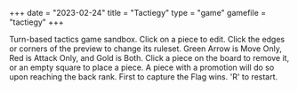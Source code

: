 +++
date = "2023-02-24"
title = "Tactiegy"
type = "game"
gamefile = "tactiegy"
+++

Turn-based tactics game sandbox. Click on a piece to edit. Click the edges or corners of the preview to change its ruleset. Green Arrow is Move Only, Red is Attack Only, and Gold is Both. Click a piece on the board to remove it, or an empty square to place a piece. 
A piece with a promotion will do so upon reaching the back rank. First to capture the Flag wins. 'R' to restart.
